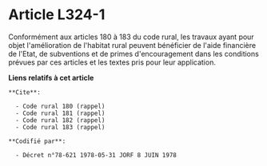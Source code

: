 # Article L324-1

Conformément aux articles 180 à 183 du code rural, les travaux ayant pour objet l'amélioration de l'habitat rural peuvent
bénéficier de l'aide financière de l'Etat, de subventions et de primes d'encouragement dans les conditions prévues par ces
articles et les textes pris pour leur application.

**Liens relatifs à cet article**

	**Cite**:

	  - Code rural 180 (rappel)
	  - Code rural 181 (rappel)
	  - Code rural 182 (rappel)
	  - Code rural 183 (rappel)

	**Codifié par**:

	  - Décret n°78-621 1978-05-31 JORF 8 JUIN 1978
